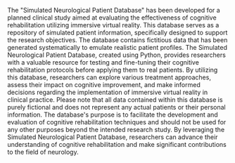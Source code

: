 The "Simulated Neurological Patient Database" has been developed for a planned clinical study aimed at evaluating the effectiveness of cognitive
rehabilitation utilizing immersive virtual reality. This database serves as a repository of simulated patient information, specifically designed to support the research objectives.
The database contains fictitious data that has been generated systematically to emulate realistic patient profiles.
The Simulated Neurological Patient Database, created using Python, provides researchers with a valuable resource for testing and fine-tuning their cognitive rehabilitation protocols
before applying them to real patients. By utilizing this database, researchers can explore various treatment approaches, assess their impact on cognitive improvement, and make
informed decisions regarding the implementation of immersive virtual reality in clinical practice.
Please note that all data contained within this database is purely fictional and does not represent any actual patients or their personal information. The database's purpose is 
to facilitate the development and evaluation of cognitive rehabilitation techniques and should not be used for any other purposes beyond the intended research study.
By leveraging the Simulated Neurological Patient Database, researchers can advance their understanding of cognitive rehabilitation and make significant contributions 
to the field of neurology.

